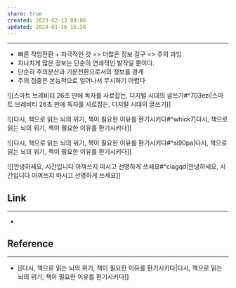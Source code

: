 ```yaml
---
share: true
created: 2023-02-13 00:06
updated: 2024-01-16 16:58
---
```


---
- 빠른 작업전환 + 자극적인 것 => 더많은 정보 갈구 => 주의 과잉
- 지나치게 많은 정보는 단순히 연쇄적인 발작일 뿐이다.
- 단순히 주의분산과 기분전환으로서의 정보를 경계
- 주의 집중은 본능적으로 일어나서 무시하기 어렵다

![[스마트 브레비티  26초 만에 독자를 사로잡는, 디지털 시대의 글쓰기#^703ezi|스마트 브레비티  26초 만에 독자를 사로잡는, 디지털 시대의 글쓰기]]

![[다시, 책으로  읽는 뇌의 위기, 책이 필요한 이유를 환기시키다#^whlck7|다시, 책으로  읽는 뇌의 위기, 책이 필요한 이유를 환기시키다]]

![[다시, 책으로  읽는 뇌의 위기, 책이 필요한 이유를 환기시키다#^si90pa|다시, 책으로  읽는 뇌의 위기, 책이 필요한 이유를 환기시키다]]

![[안녕하세요, 시간입니다  아껴쓰지 마시고 선명하게 쓰세요#^clagqd|안녕하세요, 시간입니다  아껴쓰지 마시고 선명하게 쓰세요]]

## Link
---
- 


## Reference
---
- [[다시, 책으로  읽는 뇌의 위기, 책이 필요한 이유를 환기시키다|다시, 책으로  읽는 뇌의 위기, 책이 필요한 이유를 환기시키다]]